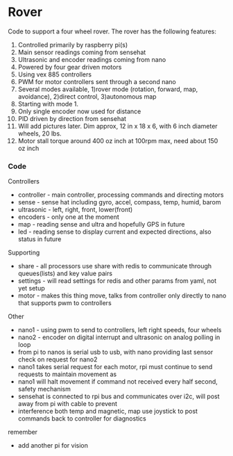# Rover

Code to support a four wheel rover. The rover has the following features:

1. Controlled primarily by raspberry pi(s)
2. Main sensor readings coming from sensehat
3. Ultrasonic and encoder readings coming from nano 
4. Powered by four gear driven motors
5. Using vex 885 controllers
6. PWM for motor controllers sent through a second nano
7. Several modes available, 1)rover mode (rotation, forward, map, avoidance), 2)direct control, 3)autonomous map
8. Starting with mode 1.
9. Only single encoder now used for distance
10. PID driven by direction from sensehat
11. Will add pictures later. Dim approx, 12 in x 18 x 6, with 6 inch diameter wheels, 20 lbs.
12. Motor stall torque around 400 oz inch at 100rpm max, need about 150 oz inch

### Code
Controllers
- controller - main controller, processing commands and directing motors
- sense - sense hat including gyro, accel, compass, temp, humid, barom
- ultrasonic - left, right, front, lower(front)
- encoders - only one at the moment
- map - reading sense and ultra and hopefully GPS in future
- led - reading sense to display current and expected directions, also status in future

Supporting 
- share - all processors use share with redis to communicate through queues(lists) and key value pairs
- settings - will read settings for redis and other params from yaml, not yet setup
- motor - makes this thing move, talks from controller only directly to nano that supports pwm to controllers

Other
- nano1 - using pwm to send to controllers, left right speeds, four wheels
- nano2 - encoder on digital interrupt and ultrasonic on analog polling in loop
- from pi to nanos is serial usb to usb, with nano providing last sensor check on request for nano2
- nano1 takes serial request for each motor, rpi must continue to send requests to maintain movement as
- nano1 will halt movement if command not received every half second, safety mechanism
- sensehat is connected to rpi bus and communicates over i2c, will post away from pi with cable to prevent 
- interference both temp and magnetic, map use joystick to post commands back to controller for diagnostics

remember
- add another pi for vision 
